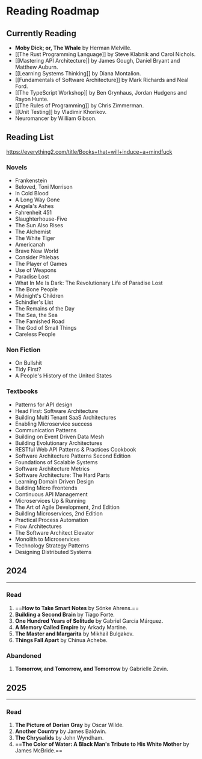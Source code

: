 # Reading Roadmap
## Currently Reading

- **Moby Dick; or, The Whale** by Herman Melville.
- [[The Rust Programming Language]] by Steve Klabnik and Carol Nichols.
- [[Mastering API Architecture]] by James Gough, Daniel Bryant and Matthew Auburn.
- [[Learning Systems Thinking]] by Diana Montalion.
- [[Fundamentals of Software Architecture]] by Mark Richards and Neal Ford.
- [[The TypeScript Workshop]] by Ben Grynhaus, Jordan Hudgens and Rayon Hunte.
- [[The Rules of Programming]] by Chris Zimmerman.
- [[Unit Testing]] by Vladimir Khorikov.
- Neuromancer by William Gibson.
## Reading List
https://everything2.com/title/Books+that+will+induce+a+mindfuck
### Novels
- Frankenstein
- Beloved, Toni Morrison
- In Cold Blood
- A Long Way Gone
- Angela's Ashes
- Fahrenheit 451
- Slaughterhouse-Five
- The Sun Also Rises
- The Alchemist
- The White Tiger
- Americanah
- Brave New World
- Consider Phlebas
- The Player of Games
- Use of Weapons
- Paradise Lost
- What In Me Is Dark: The Revolutionary Life of Paradise Lost
- The Bone People
- Midnight's Children
- Schindler's List
- The Remains of the Day
- The Sea, the Sea
- The Famished Road
- The God of Small Things
- Careless People
### Non Fiction
- On Bullshit
- Tidy First?
- A People's History of the United States
### Textbooks
- Patterns for API design
- Head First: Software Architecture
- Building Multi Tenant SaaS Architectures
- Enabling Microservice success
- Communication Patterns
- Building on Event Driven Data Mesh
- Building Evolutionary Architectures
- RESTful Web API Patterns & Practices Cookbook
- Software Architecture Patterns Second Edition
- Foundations of Scalable Systems
- Software Architecture Metrics
- Software Architecture: The Hard Parts
- Learning Domain Driven Design
- Building Micro Frontends
- Continuous API Management
- Microservices Up & Running
- The Art of Agile Development, 2nd Edition
- Building Microservices, 2nd Edition
- Practical Process Automation
- Flow Architectures
- The Software Architect Elevator
- Monolith to Microservices
- Technology Strategy Patterns
- Designing Distributed Systems
## 2024
---
### Read
1. ==**How to Take Smart Notes** by Sönke Ahrens.==
2. **Building a Second Brain** by Tiago Forte.
3. **One Hundred Years of Solitude** by Gabriel García Márquez.
4. **A Memory Called Empire** by Arkady Martine.
5. **The Master and Margarita** by Mikhail Bulgakov.
6. **Things Fall Apart** by Chinua Achebe.
### Abandoned
1. **Tomorrow, and Tomorrow, and Tomorrow** by Gabrielle Zevin.
## 2025
---
### Read
1. **The Picture of Dorian Gray** by Oscar Wilde.
2. **Another Country** by James Baldwin.
3. **The Chrysalids** by John Wyndham.
4. ==**The Color of Water: A Black Man's Tribute to His White Mother** by James McBride.==